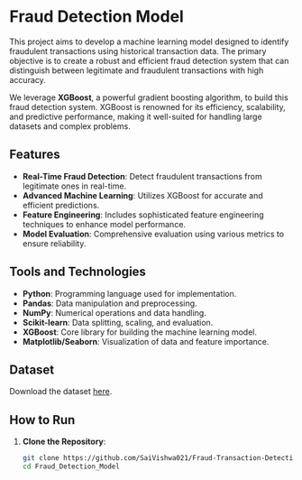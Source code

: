 # Fraud Detection Model

This project aims to develop a machine learning model designed to identify fraudulent transactions using historical transaction data. The primary objective is to create a robust and efficient fraud detection system that can distinguish between legitimate and fraudulent transactions with high accuracy.

We leverage **XGBoost**, a powerful gradient boosting algorithm, to build this fraud detection system. XGBoost is renowned for its efficiency, scalability, and predictive performance, making it well-suited for handling large datasets and complex problems.

## Features

- **Real-Time Fraud Detection**: Detect fraudulent transactions from legitimate ones in real-time.
- **Advanced Machine Learning**: Utilizes XGBoost for accurate and efficient predictions.
- **Feature Engineering**: Includes sophisticated feature engineering techniques to enhance model performance.
- **Model Evaluation**: Comprehensive evaluation using various metrics to ensure reliability.

## Tools and Technologies

- **Python**: Programming language used for implementation.
- **Pandas**: Data manipulation and preprocessing.
- **NumPy**: Numerical operations and data handling.
- **Scikit-learn**: Data splitting, scaling, and evaluation.
- **XGBoost**: Core library for building the machine learning model.
- **Matplotlib/Seaborn**: Visualization of data and feature importance.

## Dataset

Download the dataset [here](https://drive.google.com/file/d/1ngQnASZaWi5VGB5MlYe-0kRxwDfFWEk7/view?usp=sharing).

## How to Run

1. **Clone the Repository**:
   
   ```bash
   git clone https://github.com/SaiVishwa021/Fraud-Transaction-Detection-Model.git
   cd Fraud_Detection_Model
   ```
